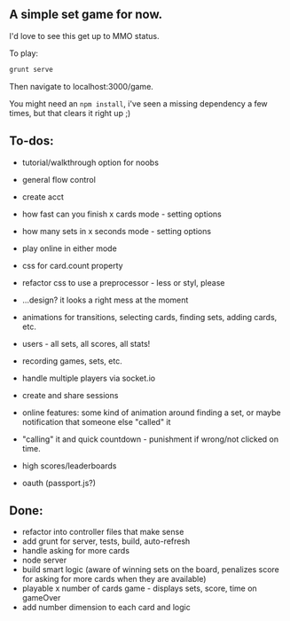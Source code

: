 ## A simple set game for now.

I'd love to see this get up to MMO status.

To play:

```bash
grunt serve
```

Then navigate to localhost:3000/game.

You might need an `npm install`, i've seen a missing dependency a few times, but that clears it right up ;)

## To-dos:

- tutorial/walkthrough option for noobs

- general flow control
- create acct
- how fast can you finish x cards mode - setting options
- how many sets in x seconds mode - setting options
- play online in either mode

- css for card.count property
- refactor css to use a preprocessor - less or styl, please
- ...design? it looks a right mess at the moment
- animations for transitions, selecting cards, finding sets, adding cards, etc.

- users - all sets, all scores, all stats!
- recording games, sets, etc.

- handle multiple players via socket.io
- create and share sessions
- online features: some kind of animation around finding a set, or maybe notification that someone else "called" it
- "calling" it and quick countdown - punishment if wrong/not clicked on time.
- high scores/leaderboards
- oauth (passport.js?)

## Done:

- refactor into controller files that make sense
- add grunt for server, tests, build, auto-refresh
- handle asking for more cards
- node server
- build smart logic (aware of winning sets on the board, penalizes score for asking for more cards when they are available)
- playable x number of cards game - displays sets, score, time on gameOver
- add number dimension to each card and logic